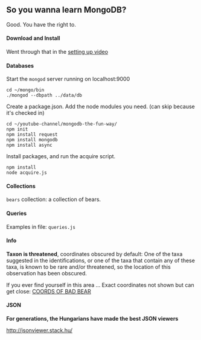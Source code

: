 ## So you wanna learn MongoDB?

Good. You have the right to.

#### Download and Install

Went through that in the [setting up video](http://www.youtube.com/watch?v=ilm-Dt07mQk&t=4m28s)

#### Databases

Start the `mongod` server running on localhost:9000

```
cd ~/mongo/bin
./mongod --dbpath ../data/db
```

Create a package.json. Add the node modules you need. (can skip because it's checked in)
```
cd ~/youtube-channel/mongodb-the-fun-way/
npm init
npm install request
npm install mongodb
npm install async
```

Install packages, and run the acquire script.
```
npm install
node acquire.js
```

#### Collections

`bears` collection: a collection of bears.

#### Queries

Examples in file: `queries.js`

#### Info

__Taxon is threatened__, coordinates obscured by default: One of the taxa suggested in the identifications, or one of the taxa that contain any of these taxa, is known to be rare and/or threatened, so the location of this observation has been obscured.

If you ever find yourself in this area ... Exact coordinates not shown but can get close: [COORDS OF BAD BEAR](https://www.google.com/maps/place/26%C2%B043'49.0%22N+57%C2%B036'12.7%22E/@27.3996755,57.5002643,908879m/data=!3m1!1e3!4m5!3m4!1s0x0:0x0!8m2!3d26.7302686!4d57.6035281)


#### JSON

__For generations, the Hungarians have made the best JSON viewers__

http://jsonviewer.stack.hu/
